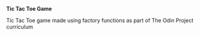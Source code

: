 **Tic Tac Toe Game**

Tic Tac Toe game made using factory functions as part of The Odin Project curriculum
